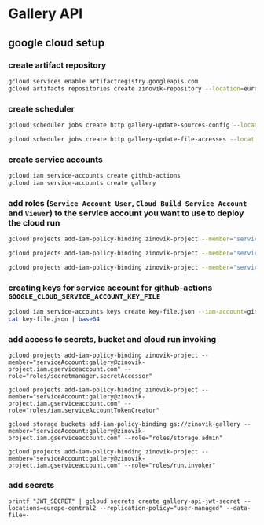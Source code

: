 # Gallery API

## google cloud setup

### create artifact repository

```bash
gcloud services enable artifactregistry.googleapis.com
gcloud artifacts repositories create zinovik-repository --location=europe-central2 --repository-format=docker
```

### create scheduler

```bash
gcloud scheduler jobs create http gallery-update-sources-config --location=europe-central2 --schedule="0 0 * * 1" --uri="https://gallery-api-306312319198.europe-central2.run.app/edit/update-sources-config" --oidc-service-account-email=gallery@zinovik-project.iam.gserviceaccount.com --http-method=post

gcloud scheduler jobs create http gallery-update-file-accesses --location=europe-central2 --schedule="55 23 * * 0" --uri="https://gallery-api-306312319198.europe-central2.run.app/edit/update-file-accesses" --oidc-service-account-email=gallery@zinovik-project.iam.gserviceaccount.com --http-method=post
```

### create service accounts

```bash
gcloud iam service-accounts create github-actions
gcloud iam service-accounts create gallery
```

### add roles (`Service Account User`, `Cloud Build Service Account` and `Viewer`) to the service account you want to use to deploy the cloud run

```bash
gcloud projects add-iam-policy-binding zinovik-project --member="serviceAccount:github-actions@zinovik-project.iam.gserviceaccount.com" --role="roles/iam.serviceAccountUser"

gcloud projects add-iam-policy-binding zinovik-project --member="serviceAccount:github-actions@zinovik-project.iam.gserviceaccount.com" --role="roles/cloudbuild.builds.builder"

gcloud projects add-iam-policy-binding zinovik-project --member="serviceAccount:github-actions@zinovik-project.iam.gserviceaccount.com" --role="roles/viewer"
```

### creating keys for service account for github-actions `GOOGLE_CLOUD_SERVICE_ACCOUNT_KEY_FILE`

```bash
gcloud iam service-accounts keys create key-file.json --iam-account=github-actions@zinovik-project.iam.gserviceaccount.com
cat key-file.json | base64
```

### add access to secrets, bucket and cloud run invoking

```
gcloud projects add-iam-policy-binding zinovik-project --member="serviceAccount:gallery@zinovik-project.iam.gserviceaccount.com" --role="roles/secretmanager.secretAccessor"

gcloud projects add-iam-policy-binding zinovik-project --member="serviceAccount:gallery@zinovik-project.iam.gserviceaccount.com" --role="roles/iam.serviceAccountTokenCreator"

gcloud storage buckets add-iam-policy-binding gs://zinovik-gallery --member="serviceAccount:gallery@zinovik-project.iam.gserviceaccount.com" --role="roles/storage.admin"

gcloud projects add-iam-policy-binding zinovik-project --member="serviceAccount:gallery@zinovik-project.iam.gserviceaccount.com" --role="roles/run.invoker"
```

### add secrets

```
printf "JWT_SECRET" | gcloud secrets create gallery-api-jwt-secret --locations=europe-central2 --replication-policy="user-managed" --data-file=-
```
